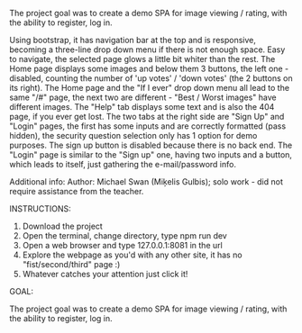 The project goal was to create a demo SPA for image viewing / rating, with the ability to register, log in.

Using bootstrap, it has navigation bar at the top and is responsive, becoming a three-line drop down menu if there is not enough space. Easy to navigate, the selected page glows a little bit whiter than the rest. The Home page displays some images and below them 3 buttons, the left one - disabled, counting the number of 'up votes' / 'down votes' (the 2 buttons on its right). The Home page and the "If I ever" drop down menu all lead to the same "/#" page, the next two are different - "Best / Worst images" have different images. The "Help" tab displays some text and is also the 404 page, if you ever get lost. The two tabs at the right side are "Sign Up" and "Login" pages, the first has some inputs and are correctly formatted (pass hidden), the security question selection only has 1 option for demo purposes. The sign up button is disabled because there is no back end. The "Login" page is similar to the "Sign up" one, having two inputs and a button, which leads to itself, just gathering the e-mail/password info.

Additional info:
Author: Michael Swan (Miķelis Gulbis); solo work - did not require assistance from the teacher.

INSTRUCTIONS:

1) Download the project
2) Open the terminal, change directory, type npm run dev
3) Open a web browser and type 127.0.0.1:8081 in the url
4) Explore the webpage as you'd with any other site, it has no "fist/second/third" page :)
5) Whatever catches your attention just click it!

GOAL:

The project goal was to create a demo SPA for image viewing / rating, with the ability to register, log in.
